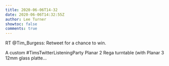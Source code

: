 ```yaml
---
title: 2020-06-06T14-32
date: 2020-06-06T14:32:55Z
author: Lee Turner
showtoc: false
comments: true
---
```


RT @Tim_Burgess: Retweet for a chance to win.

A custom #TimsTwitterListeningParty Planar 2 Rega turntable (with Planar 3 12mm glass platte…

